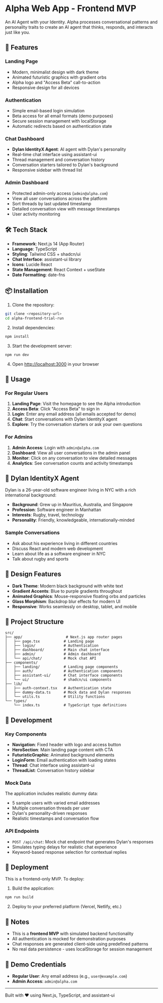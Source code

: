 # Alpha Web App - Frontend MVP

An AI Agent with your Identity. Alpha processes conversational patterns and personality traits to create an AI agent that thinks, responds, and interacts just like you.

## 🚀 Features

### Landing Page

- Modern, minimalist design with dark theme
- Animated futuristic graphics with gradient orbs
- Alpha logo and "Access Beta" call-to-action
- Responsive design for all devices

### Authentication

- Simple email-based login simulation
- Beta access for all email formats (demo purposes)
- Secure session management with localStorage
- Automatic redirects based on authentication state

### Chat Dashboard

- **Dylan IdentityX Agent**: AI agent with Dylan's personality
- Real-time chat interface using assistant-ui
- Thread management and conversation history
- Conversation starters tailored to Dylan's background
- Responsive sidebar with thread list

### Admin Dashboard

- Protected admin-only access (`admin@alpha.com`)
- View all user conversations across the platform
- Sort threads by last updated timestamp
- Detailed conversation view with message timestamps
- User activity monitoring

## 🛠 Tech Stack

- **Framework**: Next.js 14 (App Router)
- **Language**: TypeScript
- **Styling**: Tailwind CSS + shadcn/ui
- **Chat Interface**: assistant-ui library
- **Icons**: Lucide React
- **State Management**: React Context + useState
- **Date Formatting**: date-fns

## 📦 Installation

1. Clone the repository:

```bash
git clone <repository-url>
cd alpha-frontend-trial-run
```

2. Install dependencies:

```bash
npm install
```

3. Start the development server:

```bash
npm run dev
```

4. Open [http://localhost:3000](http://localhost:3000) in your browser

## 🎯 Usage

### For Regular Users

1. **Landing Page**: Visit the homepage to see the Alpha introduction
2. **Access Beta**: Click "Access Beta" to sign in
3. **Login**: Enter any email address (all emails accepted for demo)
4. **Chat**: Start conversations with Dylan IdentityX agent
5. **Explore**: Try the conversation starters or ask your own questions

### For Admins

1. **Admin Access**: Login with `admin@alpha.com`
2. **Dashboard**: View all user conversations in the admin panel
3. **Monitor**: Click on any conversation to view detailed messages
4. **Analytics**: See conversation counts and activity timestamps

## 🤖 Dylan IdentityX Agent

Dylan is a 26-year-old software engineer living in NYC with a rich international background:

- **Background**: Grew up in Mauritius, Australia, and Singapore
- **Profession**: Software engineer in Manhattan
- **Interests**: Rugby, travel, technology
- **Personality**: Friendly, knowledgeable, internationally-minded

### Sample Conversations

- Ask about his experience living in different countries
- Discuss React and modern web development
- Learn about life as a software engineer in NYC
- Talk about rugby and sports

## 🎨 Design Features

- **Dark Theme**: Modern black background with white text
- **Gradient Accents**: Blue to purple gradients throughout
- **Animated Graphics**: Mouse-responsive floating orbs and particles
- **Glass Morphism**: Backdrop blur effects for modern UI
- **Responsive**: Works seamlessly on desktop, tablet, and mobile

## 📁 Project Structure

```
src/
├── app/                    # Next.js app router pages
│   ├── page.tsx           # Landing page
│   ├── login/             # Authentication
│   ├── dashboard/         # Main chat interface
│   ├── admin/             # Admin dashboard
│   └── api/chat/          # Mock chat API
├── components/
│   ├── landing/           # Landing page components
│   ├── auth/              # Authentication components
│   ├── assistant-ui/      # Chat interface components
│   └── ui/                # shadcn/ui components
├── lib/
│   ├── auth-context.tsx   # Authentication state
│   ├── dummy-data.ts      # Mock data and Dylan responses
│   └── utils.ts           # Utility functions
└── types/
    └── index.ts           # TypeScript type definitions
```

## 🔧 Development

### Key Components

- **Navigation**: Fixed header with logo and access button
- **HeroSection**: Main landing page content with CTA
- **FuturisticGraphic**: Animated background elements
- **LoginForm**: Email authentication with loading states
- **Thread**: Chat interface using assistant-ui
- **ThreadList**: Conversation history sidebar

### Mock Data

The application includes realistic dummy data:

- 5 sample users with varied email addresses
- Multiple conversation threads per user
- Dylan's personality-driven responses
- Realistic timestamps and conversation flow

### API Endpoints

- `POST /api/chat`: Mock chat endpoint that generates Dylan's responses
- Simulates typing delays for realistic chat experience
- Keyword-based response selection for contextual replies

## 🚀 Deployment

This is a frontend-only MVP. To deploy:

1. Build the application:

```bash
npm run build
```

2. Deploy to your preferred platform (Vercel, Netlify, etc.)

## 📝 Notes

- This is a **frontend MVP** with simulated backend functionality
- All authentication is mocked for demonstration purposes
- Chat responses are generated client-side using predefined patterns
- No real data persistence - uses localStorage for session management

## 🎉 Demo Credentials

- **Regular User**: Any email address (e.g., `user@example.com`)
- **Admin Access**: `admin@alpha.com`

---

Built with ❤️ using Next.js, TypeScript, and assistant-ui
